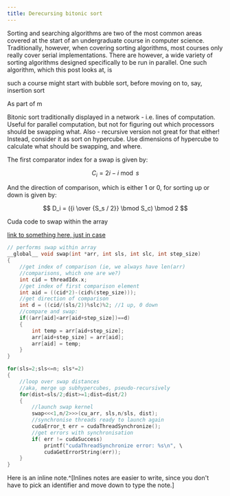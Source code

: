 ```yaml
---
title: Derecursing bitonic sort
---
```


Sorting and searching algorithms are two of the most common areas covered at the start of an undergraduate course in computer science. Traditionally, however, when covering sorting algorithms, most courses only really cover serial implementations. There are however, a wide variety of sorting algorithms designed specifically to be run in parallel. One such algorithm, which this post looks at, is 

such a course might start with bubble sort, before moving on to, say, insertion sort

As part of m

Bitonic sort traditionally displayed in a network - i.e. lines of computation. Useful for parallel computation, but not for figuring out which processors should be swapping what. Also - recursive version not great for that either! Instead, consider it as sort on hypercube. Use dimensions of hypercube to calculate what should be swapping, and where.

The first comparator index for a swap is given by:

$$ C_i = 2i - i \bmod s $$

And the direction of comparison, which is either $1$ or $0$, for sorting up or down is given by:

$$ D_i = ({i \over {S_s / 2}}  \bmod  S_c) \bmod 2 $$

Cuda code to swap within the array

[link to something here, just in case](http://www.example.com)

``` C
// performs swap within array 
__global__ void swap(int *arr, int sls, int slc, int step_size)
{
	//get index of comparison (ie, we always have len(arr)
	//comparisons, which one are we?)
	int cid = threadIdx.x;
	//get index of first comparison element
	int aid = ((cid*2)-(cid%(step_size)));
	//get direction of comparison
	int d = ((cid/(sls/2))%slc)%2; //1 up, 0 down
	//compare and swap:
	if((arr[aid]<arr[aid+step_size])==d)
	{
		int temp = arr[aid+step_size];
		arr[aid+step_size] = arr[aid];
		arr[aid] = temp;
	}
}
```

``` C
for(sls=2;sls<=n; sls*=2)
{
	//loop over swap distances
	//aka, merge up subhypercubes, pseudo-recursively
	for(dist=sls/2;dist>=1;dist=dist/2)
	{
		//launch swap kernel
		swap<<<1,n/2>>>(cu_arr, sls,n/sls, dist);
		//synchronise threads ready to launch again
		cudaError_t err = cudaThreadSynchronize();
		//get errors with synchronisation
		if( err != cudaSuccess)
			printf("cudaThreadSynchronize error: %s\n", \
			cudaGetErrorString(err));	
	}		
}
```

Here is an inline note.^[Inlines notes are easier to write, since
you don't have to pick an identifier and move down to type the
note.]